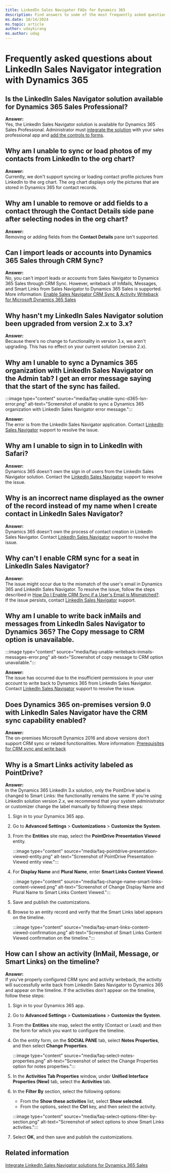 ```yaml
---
title: LinkedIn Sales Navigator FAQs for Dynamics 365
description: Find answers to some of the most frequently asked questions related to LinkedIn Sales Navigator integration with Dynamics 365.
ms.date: 10/14/2024
ms.topic: article
author: udaykirang
ms.author: udag
---
```


# Frequently asked questions about LinkedIn Sales Navigator integration with Dynamics 365

## Is the LinkedIn Sales Navigator solution available for Dynamics 365 Sales Professional?  

**Answer:**  
Yes, the LinkedIn Sales Navigator solution is available for Dynamics 365 Sales Professional. Administrator must [integrate the solution](integrate-sales-navigator.md) with your sales professional app and [add the controls to forms](add-sales-navigator-controls-forms.md).  

<a name="sync-load-photos-linkedin"> </a>
## Why am I unable to sync or load photos of my contacts from LinkedIn to the org chart? 
  
**Answer:**  
Currently, we don't support syncing or loading contact profile pictures from LinkedIn to the org chart. The org chart displays only the pictures that are stored in Dynamics 365 for contact records.  

<a name="add-remove-fields-contact-details"> </a>
## Why am I unable to remove or add fields to a contact through the Contact Details side pane after selecting nodes in the org chart?  

**Answer:**  
Removing or adding fields from the **Contact Details** pane isn't supported.

<a name="import-leads-accounts-crm-sync"> </a>
## Can I import leads or accounts into Dynamics 365 Sales through CRM Sync?  

**Answer:**  
No, you can't import leads or accounts from Sales Navigator to Dynamics 365 Sales through CRM Sync. However, writeback of InMails, Messages, and Smart Links from Sales Navigator to Dynamics 365 Sales is supported. More information: [Enable Sales Navigator CRM Sync & Activity Writeback for Microsoft Dynamics 365 Sales](https://business.linkedin.com/sales-solutions/sales-navigator-customer-hub/resources/ms-dynamics-sync-activity-writeback)  

<a name="upgrade-solution-2-to-3-version"> </a>
## Why hasn't my LinkedIn Sales Navigator solution been upgraded from version 2.x to 3.x?
  
**Answer:**  
Because there's no change to functionality in version 3.x, we aren't upgrading. This has no effect on your current solution (version 2.x).  

<a name="unable-sync-d365-org-under-admin-tab-linkedin"> </a>
## Why am I unable to sync a Dynamics 365 organization with LinkedIn Sales Navigator on the Admin tab? I get an error message saying that the start of the sync has failed. 

:::image type="content" source="media/faq-unable-sync-d365-lsn-error.png" alt-text="Screenshot of unable to sync a Dynamics 365 organization with LinkedIn Sales Navigator error message.":::

**Answer:**  
The error is from the LinkedIn Sales Navigator application. Contact [LinkedIn Sales Navigator](https://www.linkedin.com/help/sales-navigator/answer/a107028) support to resolve the issue.  

<a name="unable-log-in-to-linkedin-control"> </a>
## Why am I unable to sign in to LinkedIn with Safari?

**Answer:**  
Dynamics 365 doesn't own the sign in of users from the LinkedIn Sales Navigator solution. Contact the [LinkedIn Sales Navigator](https://www.linkedin.com/help/sales-navigator/answer/a107028) support to resolve the issue.  

<a name="incorrect-owner-name-displayed"> </a>
## Why is an incorrect name displayed as the owner of the record instead of my name when I create contact in LinkedIn Sales Navigator?
  
**Answer:**  
Dynamics 365 doesn't own the process of contact creation in LinkedIn Sales Navigator. Contact [LinkedIn Sales Navigator](https://www.linkedin.com/help/sales-navigator/answer/a107028) support to resolve the issue.  

<a name="unable-enable-crm-sync-for-seat"> </a>
## Why can't I enable CRM sync for a seat in LinkedIn Sales Navigator?
  
**Answer:**  
The issue might occur due to the mismatch of the user's email in Dynamics 365 and LinkedIn Sales Navigator. To resolve the issue, follow the steps described in [How Do I Enable CRM Sync if a User's Email is Mismatched?](https://www.linkedin.com/help/sales-navigator/answer/a162746).  
If the issue persists, contact [LinkedIn Sales Navigator](https://www.linkedin.com/help/sales-navigator/answer/a107028) support.

<a name="unable-writeback-inmails"> </a>
## Why am I unable to write back inMails and messages from LinkedIn Sales Navigator to Dynamics 365? The Copy message to CRM option is unavailable.  

:::image type="content" source="media/faq-unable-writeback-inmails-messages-error.png" alt-text="Screenshot of copy message to CRM option unavailable.":::

**Answer:**  
The issue has occurred due to the insufficient permissions in your user account to write back to Dynamics 365 from LinkedIn Sales Navigator. Contact [LinkedIn Sales Navigator](https://www.linkedin.com/help/sales-navigator/answer/a107028) support to resolve the issue.

<a name="onprem-crm-sync-capability-enabled"> </a>
## Does Dynamics 365 on-premises version 9.0 with LinkedIn Sales Navigator have the CRM sync capability enabled?  

**Answer:**  
The on-premises Microsoft Dynamics 2016 and above versions don't support CRM sync or related functionalities. More information: [Prerequisites for CRM sync and write back](https://business.linkedin.com/sales-solutions/sales-navigator-customer-hub/resources/ms-dynamics-sync-activity-writeback#prerequisites)

<a name="smart-links-activity-labelled-pointdrive"> </a>
## Why is a Smart Links activity labeled as PointDrive?  

**Answer:**  
In the Dynamics 365 LinkedIn 3.x solution, only the PointDrive label is changed to Smart Links: the functionality remains the same. If you're using LinkedIn solution version 2.x, we recommend that your system administrator or customizer change the label manually by following these steps:

1. Sign in to your Dynamics 365 app.    
1. Go to **Advanced Settings** > **Customizations** > **Customize the System**.  
1. From the **Entities** site map, select the **PointDrive Presentation Viewed** entity.  

    :::image type="content" source="media/faq-pointdrive-presentation-viewed-entity.png" alt-text="Screenshot of PointDrive Presentation Viewed entity view.":::  

1. For **Display Name** and **Plural Name**, enter **Smart Links Content Viewed**.  

    :::image type="content" source="media/faq-change-name-smart-links-content-viewed.png" alt-text="Screenshot of Change Display Name and Plural Name to Smart Links Content Viewed.":::

1. Save and publish the customizations.  
1. Browse to an entity record and verify that the Smart Links label appears on the timeline.  

    :::image type="content" source="media/faq-smart-links-content-viewed-confirmation.png" alt-text="Screenshot of Smart Links Content Viewed confirmation on the timeline.":::

<a name="show-smart-links-activity-on-timeline"> </a>
## How can I show an activity (InMail, Message, or Smart Links) on the timeline?  

**Answer:**  
If you've properly configured CRM sync and activity writeback, the activity will successfully write back from LinkedIn Sales Navigator to Dynamics 365 and appear on the timeline. If the activities don't appear on the timeline, follow these steps:  

1. Sign in to your Dynamics 365 app.  
1. Go to **Advanced Settings** > **Customizations** > **Customize the System**.  
1. From the **Entities** site map, select the entity (Contact or Lead) and then the form for which you want to configure the timeline.  
1. On the entity form, on the **SOCIAL PANE** tab, select **Notes Properties**, and then select **Change Properties**.  

    :::image type="content" source="media/faq-select-notes-properties.png" alt-text="Screenshot of select the Change Properties option for notes properties.":::

1. In the **Activities Tab Properties** window, under **Unified Interface Properties (New)** tab, select the **Activities** tab.  
1. In the **Filter By** section, select the following options:  
   - From the **Show these activities** list, select **Show selected**.
   - From the options, select the **Ctrl** key, and then select the activity.  

    :::image type="content" source="media/faq-select-options-filter-by-section.png" alt-text="Screenshot of select options to show Smart Links activities.":::

1. Select **OK**, and then save and publish the customizations.

## Related information

[Integrate LinkedIn Sales Navigator solutions for Dynamics 365 Sales](integrate-sales-navigator.md)
